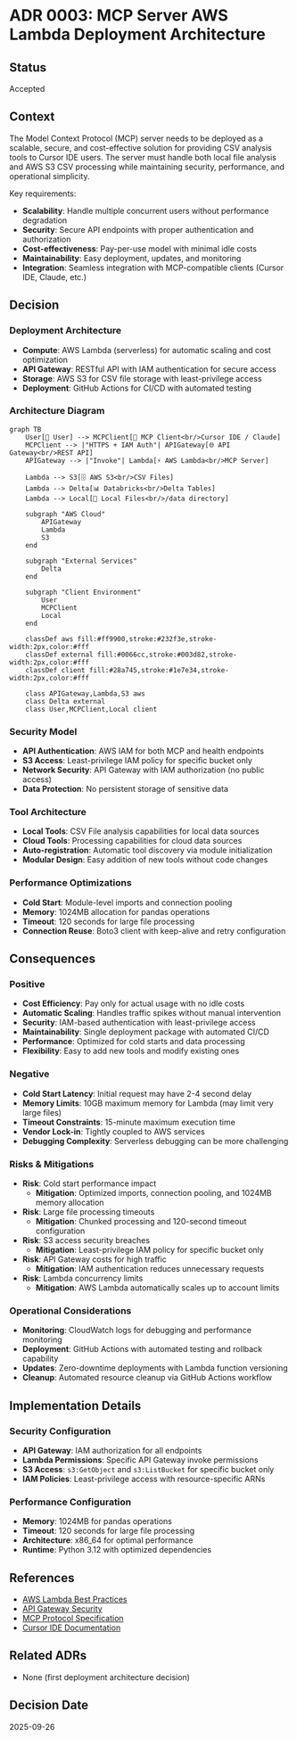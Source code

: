 # ADR 0003: MCP Server AWS Lambda Deployment Architecture

## Status
Accepted

## Context
The Model Context Protocol (MCP) server needs to be deployed as a scalable, secure, and cost-effective solution for providing CSV analysis tools to Cursor IDE users. The server must handle both local file analysis and AWS S3 CSV processing while maintaining security, performance, and operational simplicity.

Key requirements:
- **Scalability**: Handle multiple concurrent users without performance degradation
- **Security**: Secure API endpoints with proper authentication and authorization
- **Cost-effectiveness**: Pay-per-use model with minimal idle costs
- **Maintainability**: Easy deployment, updates, and monitoring
- **Integration**: Seamless integration with MCP-compatible clients (Cursor IDE, Claude, etc.)

## Decision

### Deployment Architecture
- **Compute**: AWS Lambda (serverless) for automatic scaling and cost optimization
- **API Gateway**: RESTful API with IAM authentication for secure access
- **Storage**: AWS S3 for CSV file storage with least-privilege access
- **Deployment**: GitHub Actions for CI/CD with automated testing

### Architecture Diagram

```mermaid
graph TB
    User[👤 User] --> MCPClient[🔧 MCP Client<br/>Cursor IDE / Claude]
    MCPClient --> |"HTTPS + IAM Auth"| APIGateway[🌐 API Gateway<br/>REST API]
    APIGateway --> |"Invoke"| Lambda[⚡ AWS Lambda<br/>MCP Server]
    
    Lambda --> S3[🗄️ AWS S3<br/>CSV Files]
    Lambda --> Delta[📊 Databricks<br/>Delta Tables]
    Lambda --> Local[📁 Local Files<br/>/data directory]
    
    subgraph "AWS Cloud"
        APIGateway
        Lambda
        S3
    end
    
    subgraph "External Services"
        Delta
    end
    
    subgraph "Client Environment"
        User
        MCPClient
        Local
    end
    
    classDef aws fill:#ff9900,stroke:#232f3e,stroke-width:2px,color:#fff
    classDef external fill:#0066cc,stroke:#003d82,stroke-width:2px,color:#fff
    classDef client fill:#28a745,stroke:#1e7e34,stroke-width:2px,color:#fff
    
    class APIGateway,Lambda,S3 aws
    class Delta external
    class User,MCPClient,Local client
```

### Security Model
- **API Authentication**: AWS IAM for both MCP and health endpoints
- **S3 Access**: Least-privilege IAM policy for specific bucket only
- **Network Security**: API Gateway with IAM authorization (no public access)
- **Data Protection**: No persistent storage of sensitive data

### Tool Architecture
- **Local Tools**: CSV File analysis capabilities for local data sources
- **Cloud Tools**: Processing capabilities for cloud data sources
- **Auto-registration**: Automatic tool discovery via module initialization
- **Modular Design**: Easy addition of new tools without code changes

### Performance Optimizations
- **Cold Start**: Module-level imports and connection pooling
- **Memory**: 1024MB allocation for pandas operations
- **Timeout**: 120 seconds for large file processing
- **Connection Reuse**: Boto3 client with keep-alive and retry configuration

## Consequences

### Positive
- **Cost Efficiency**: Pay only for actual usage with no idle costs
- **Automatic Scaling**: Handles traffic spikes without manual intervention
- **Security**: IAM-based authentication with least-privilege access
- **Maintainability**: Single deployment package with automated CI/CD
- **Performance**: Optimized for cold starts and data processing
- **Flexibility**: Easy to add new tools and modify existing ones

### Negative
- **Cold Start Latency**: Initial request may have 2-4 second delay
- **Memory Limits**: 10GB maximum memory for Lambda (may limit very large files)
- **Timeout Constraints**: 15-minute maximum execution time
- **Vendor Lock-in**: Tightly coupled to AWS services
- **Debugging Complexity**: Serverless debugging can be more challenging

### Risks & Mitigations
- **Risk**: Cold start performance impact
  - **Mitigation**: Optimized imports, connection pooling, and 1024MB memory allocation
- **Risk**: Large file processing timeouts
  - **Mitigation**: Chunked processing and 120-second timeout configuration
- **Risk**: S3 access security breaches
  - **Mitigation**: Least-privilege IAM policy for specific bucket only
- **Risk**: API Gateway costs for high traffic
  - **Mitigation**: IAM authentication reduces unnecessary requests
- **Risk**: Lambda concurrency limits
  - **Mitigation**: AWS Lambda automatically scales up to account limits

### Operational Considerations
- **Monitoring**: CloudWatch logs for debugging and performance monitoring
- **Deployment**: GitHub Actions with automated testing and rollback capability
- **Updates**: Zero-downtime deployments with Lambda function versioning
- **Cleanup**: Automated resource cleanup via GitHub Actions workflow

## Implementation Details

### Security Configuration
- **API Gateway**: IAM authorization for all endpoints
- **Lambda Permissions**: Specific API Gateway invoke permissions
- **S3 Access**: `s3:GetObject` and `s3:ListBucket` for specific bucket only
- **IAM Policies**: Least-privilege access with resource-specific ARNs

### Performance Configuration
- **Memory**: 1024MB for pandas operations
- **Timeout**: 120 seconds for large file processing
- **Architecture**: x86_64 for optimal performance
- **Runtime**: Python 3.12 with optimized dependencies

## References
- [AWS Lambda Best Practices](https://docs.aws.amazon.com/lambda/latest/dg/best-practices.html)
- [API Gateway Security](https://docs.aws.amazon.com/apigateway/latest/developerguide/security.html)
- [MCP Protocol Specification](https://modelcontextprotocol.io/)
- [Cursor IDE Documentation](https://cursor.com/docs/context/mcp)

## Related ADRs
- None (first deployment architecture decision)

## Decision Date
2025-09-26